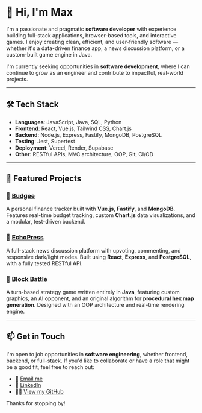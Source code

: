 # 👋 Hi, I'm Max

I'm a passionate and pragmatic **software developer** with experience building full-stack applications, browser-based tools, and interactive games. I enjoy creating clean, efficient, and user-friendly software — whether it's a data-driven finance app, a news discussion platform, or a custom-built game engine in Java.

I'm currently seeking opportunities in **software development**, where I can continue to grow as an engineer and contribute to impactful, real-world projects.

---

## 🛠️ Tech Stack

- **Languages**: JavaScript, Java, SQL, Python
- **Frontend**: React, Vue.js, Tailwind CSS, Chart.js  
- **Backend**: Node.js, Express, Fastify, MongoDB, PostgreSQL 
- **Testing**: Jest, Supertest  
- **Deployment**: Vercel, Render, Supabase  
- **Other**: RESTful APIs, MVC architecture, OOP, Git, CI/CD

---

## 💼 Featured Projects

### 🧾 [Budgee](https://github.com/Max1357531/Budgee-App-Fe)  
A personal finance tracker built with **Vue.js**, **Fastify**, and **MongoDB**. Features real-time budget tracking, custom **Chart.js** data visualizations, and a modular, test-driven backend.

### 📰 [EchoPress](https://github.com/Max1357531/nc-news-fe)  
A full-stack news discussion platform with upvoting, commenting, and responsive dark/light modes. Built using **React**, **Express**, and **PostgreSQL**, with a fully tested RESTful API.

### 🧱 [Block Battle](https://github.com/Max1357531/BlockBattle)
A turn-based strategy game written entirely in **Java**, featuring custom graphics, an AI opponent, and an original algorithm for **procedural hex map generation**. Designed with an OOP architecture and real-time rendering engine.

---

## 📫 Get in Touch

I'm open to job opportunities in **software engineering**, whether frontend, backend, or full-stack. If you'd like to collaborate or have a role that might be a good fit, feel free to reach out:

- 📧 [Email me](mailto:max.kilburn99@gmail.com)
- 💼 [LinkedIn]([https://www.linkedin.com/in/your-profile](https://www.linkedin.com/in/max-kilburn-30806019b/))
- 🧑‍💻 [View my GitHub](https://github.com/Max1357531)

Thanks for stopping by!
